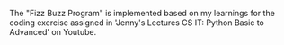 The "Fizz Buzz Program" is implemented based on my learnings for the coding exercise assigned in 'Jenny's Lectures CS IT: Python Basic to Advanced' on Youtube.
